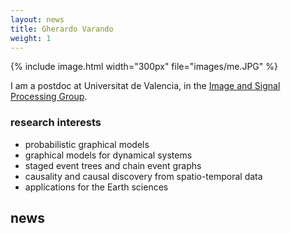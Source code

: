 ```yaml
---
layout: news
title: Gherardo Varando 
weight: 1
---
```


{% include image.html width="300px" file="images/me.JPG" %}

I am a postdoc at Universitat de Valencia, in the [Image and Signal Processing Group](https://www.isp.uv.es).

### research interests

- probabilistic graphical models
- graphical models for dynamical systems
- staged event trees and chain event graphs
- causality and causal discovery from spatio-temporal data
- applications for the Earth sciences

## news  
